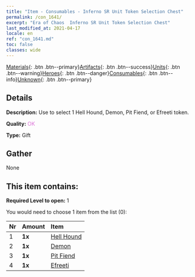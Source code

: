 ```yaml
---
title: "Item - Consumables - Inferno SR Unit Token Selection Chest"
permalink: /con_1641/
excerpt: "Era of Chaos  Inferno SR Unit Token Selection Chest"
last_modified_at: 2021-04-17
locale: en
ref: "con_1641.md"
toc: false
classes: wide
---
```

 [Materials](/Items/){: .btn .btn--primary}[Artifacts](/Items/Artifacts/){: .btn .btn--success}[Units](/Items/Units/){: .btn .btn--warning}[Heroes](/Items/Heroes/){: .btn .btn--danger}[Consumables](/Items/Consumables/){: .btn .btn--info}[Unknown](/Items/Unknown/){: .btn .btn--primary}

## Details
 **Description:** Use to select 1 Hell Hound, Demon, Pit Fiend, or Efreeti token.

 **Quality:** <span style="color: #DA70D6">OK</span>

 **Type:** Gift

## Gather

  None

## This item contains:

 **Required Level to open:** 1

 You would need to choose 1 item from the list (0):

  | Nr | Amount |     Item    |
  |:---|:-------|:------------|
  | 1 |  **1x** | [Hell Hound](/Items/unt_228/) |  | 
  | 2 |  **1x** | [Demon](/Items/unt_229/) |  | 
  | 3 |  **1x** | [Pit Fiend](/Items/unt_230/) |  | 
  | 4 |  **1x** | [Efreeti](/Items/unt_231/) |  | 
